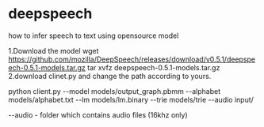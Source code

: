 # deepspeech
how to infer speech to text using opensource model 


1.Download the model 
wget https://github.com/mozilla/DeepSpeech/releases/download/v0.5.1/deepspeech-0.5.1-models.tar.gz
tar xvfz deepspeech-0.5.1-models.tar.gz
2.download clinet.py and change the path according to yours.

python client.py --model models/output_graph.pbmm --alphabet models/alphabet.txt --lm models/lm.binary --trie models/trie --audio input/

--audio  - folder which contains audio files (16khz only)

